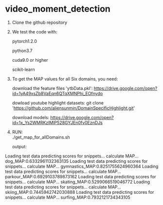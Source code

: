 # video_moment_detection

1. Clone the github repository

2. We test the code with:

   pytorch1.2.0

   python3.7

   cuda9.0 or higher
   
   scikit-learn

3. To get the MAP values for all Six domains, you need:

    download the feature files 'ytbData.pkl':
    https://drive.google.com/open?id=1yA49xsZb8VaEqn6QTqXMNPhi_EOfnydo
    
    dowload youtube highlight datasets: 
    git clone 'https://github.com/aliensunmin/DomainSpecificHighlight.git'
    
    download models:
    https://drive.google.com/open?id=1x_Ys2WMRKzIMlP528GYJEn0fv0EznDJs

4. RUN:  
   ./get_map_for_allDomains.sh
   
   output:
   
Loading test data
predicting scores for snippets...
calculate MAP...
dog_MAP:0.6332961132363135
Loading test data
predicting scores for snippets...
calculate MAP...
gymnastics_MAP:0.8251755624960364
Loading test data
predicting scores for snippets...
calculate MAP...
parkour_MAP:0.6929103789873162
Loading test data
predicting scores for snippets...
calculate MAP...
skating_MAP:0.5299066519046772
Loading test data
predicting scores for snippets...
calculate MAP...
skiing_MAP:0.7445942742030888
Loading test data
predicting scores for snippets...
calculate MAP...
surfing_MAP:0.7932121734343105




